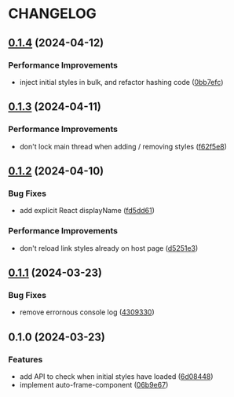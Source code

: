 # CHANGELOG

<!--__CHANGELOG_ENTRY__-->

## [0.1.4](https://github.com/measuredco/auto-frame-component/compare/v0.1.3...v0.1.4) (2024-04-12)


### Performance Improvements

* inject initial styles in bulk, and refactor hashing code ([0bb7efc](https://github.com/measuredco/auto-frame-component/commit/0bb7efce9996a1f1a2fd110ded94fed0a3f88ecd))




## [0.1.3](https://github.com/measuredco/auto-frame-component/compare/v0.1.2...v0.1.3) (2024-04-11)


### Performance Improvements

* don't lock main thread when adding / removing styles ([f62f5e8](https://github.com/measuredco/auto-frame-component/commit/f62f5e83d896557734306830344303bfd84aad95))




## [0.1.2](https://github.com/measuredco/auto-frame-component/compare/v0.1.1...v0.1.2) (2024-04-10)


### Bug Fixes

* add explicit React displayName ([fd5dd61](https://github.com/measuredco/auto-frame-component/commit/fd5dd61a036e5587c1b70e93d5119777a8c964bd))


### Performance Improvements

* don't reload link styles already on host page ([d5251e3](https://github.com/measuredco/auto-frame-component/commit/d5251e3cb1f374d2c25c8fd0f110dde08ba82441))




## [0.1.1](https://github.com/measuredco/auto-frame-component/compare/v0.1.0...v0.1.1) (2024-03-23)


### Bug Fixes

* remove errornous console log ([4309330](https://github.com/measuredco/auto-frame-component/commit/4309330b005876dbefbc9ee1dd7aad41c5d667df))




## 0.1.0 (2024-03-23)


### Features

* add API to check when initial styles have loaded ([6d08448](https://github.com/measuredco/auto-frame-component/commit/6d084486c7bc153121d054eaa8d5d18feea65a86))
* implement auto-frame-component ([06b9e67](https://github.com/measuredco/auto-frame-component/commit/06b9e676410f33c317dbfcb6b4f6a7c7a36c6d7b))




